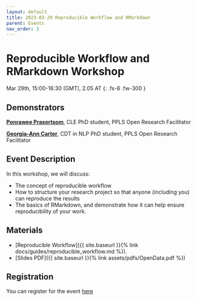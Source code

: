 ```yaml
---
layout: default
title: 2023-03-29 Reproducible Workflow and RMarkdown
parent: Events
nav_order: 3
---
```


# Reproducible Workflow and RMarkdown Workshop

Mar 29th, 15:00-16:30 (GMT), 2.05 AT
{: .fs-6 .fw-300 }

## Demonstrators

[**Ponrawee Prasertsom**](https://ponraw.ee/), CLE PhD student, PPLS Open Research Facilitator

[**Georgia-Ann Carter**](https://gacarter.github.io/), CDT in NLP PhD student, PPLS Open Research Facilitator

## Event Description

In this workshop, we will discuss:

* The concept of reproducible workflow
* How to structure your research project so that anyone (including you) can reproduce the results
* The basics of RMarkdown, and demonstrate how it can help ensure reproducibility of your work. 

## Materials

- [Reproducible Workflow]({{ site.baseurl }}{% link docs/guides/reproducible_workflow.md %}).
- [Slides PDF]({{ site.baseurl }}{% link assets/pdfs/OpenData.pdf %})

## Registration
You can register for the event [here](https://www.eventbrite.co.uk/e/ppls-open-research-reproducible-workflow-and-rmarkdown-workshop-tickets-592275470877)
